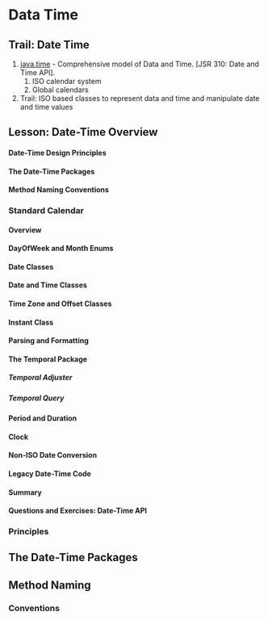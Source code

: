# Data Time #
## Trail: Date Time ##
1. [java.time](https://docs.oracle.com/javase/8/docs/api/java/time/package-summary.html) - Comprehensive model of Data and Time. [JSR 310: Date and Time API]. 
	1. ISO calendar system
	2. Global calendars
2. Trail: ISO based classes to represent data and time and manipulate date and time values

## Lesson: Date-Time Overview ##
#### Date-Time Design Principles ###
#### The Date-Time Packages ###
#### Method Naming Conventions ###
### Standard Calendar ###
#### Overview ####
#### DayOfWeek and Month Enums ####
#### Date Classes ####
#### Date and Time Classes ####
#### Time Zone and Offset Classes ####
#### Instant Class ####
#### Parsing and Formatting ####
#### The Temporal Package ####
##### Temporal Adjuster #####
##### Temporal Query #####
#### Period and Duration ####
#### Clock ####
#### Non-ISO Date Conversion ####
#### Legacy Date-Time Code ####
#### Summary ####
#### Questions and Exercises: Date-Time API ####
 
### Principles ###
## The Date-Time Packages ##
## Method Naming ##
### Conventions ###